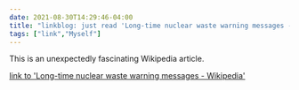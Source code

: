 ```yaml
---
date: 2021-08-30T14:29:46-04:00
title: "linkblog: just read 'Long-time nuclear waste warning messages - Wikipedia'"
tags: ["link","Myself"]
---
```

This is an unexpectedly fascinating Wikipedia article.
 
[link to 'Long-time nuclear waste warning messages - Wikipedia'](https://en.m.wikipedia.org/wiki/Long-time_nuclear_waste_warning_messages)
